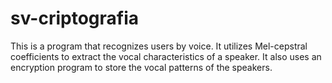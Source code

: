 # sv-criptografia
This is a program that recognizes users by voice. It utilizes Mel-cepstral coefficients to extract the vocal characteristics of a speaker. It also uses an encryption program to store the vocal patterns of the speakers.
